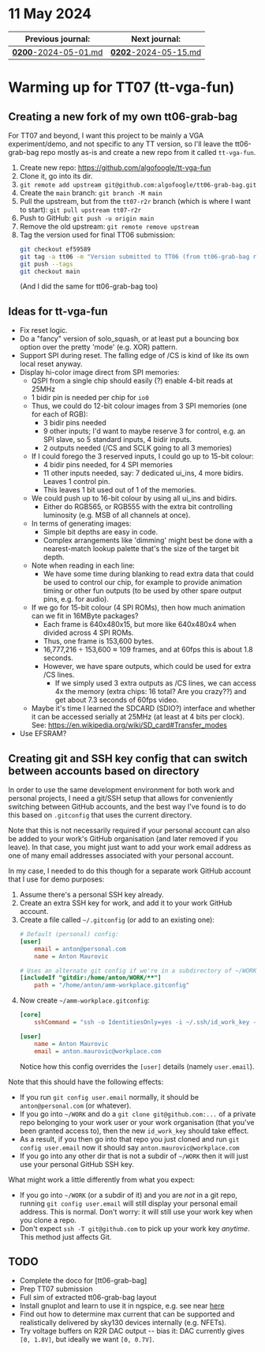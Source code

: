 # 11 May 2024

| Previous journal: | Next journal: |
|-|-|
| [**0200**-2024-05-01.md](./0200-2024-05-01.md) | [**0202**-2024-05-15.md](./0202-2024-05-15.md) |


# Warming up for TT07 (tt-vga-fun)

## Creating a new fork of my own tt06-grab-bag

For TT07 and beyond, I want this project to be mainly a VGA experiment/demo, and not specific to any TT version, so I'll leave the tt06-grab-bag repo mostly as-is and create a new repo from it called `tt-vga-fun`.

1.  Create new repo: https://github.com/algofoogle/tt-vga-fun
2.  Clone it, go into its dir.
3.  `git remote add upstream git@github.com:algofoogle/tt06-grab-bag.git`
4.  Create the `main` branch: `git branch -M main`
5.  Pull the upstream, but from the `tt07-r2r` branch (which is where I want to start): `git pull upstream tt07-r2r`
6.  Push to GitHub: `git push -u origin main`
7.  Remove the old upstream: `git remote remove upstream`
8.  Tag the version used for final TT06 submission:
    ```bash
    git checkout ef59589
    git tag -a tt06 -m "Version submitted to TT06 (from tt06-grab-bag repo)"
    git push --tags
    git checkout main
    ```
    (And I did the same for tt06-grab-bag too)


## Ideas for tt-vga-fun

*   Fix reset logic.
*   Do a "fancy" version of solo_squash, or at least put a bouncing box option over the pretty 'mode' (e.g. XOR) pattern.
*   Support SPI during reset. The falling edge of /CS is kind of like its own local reset anyway.
*   Display hi-color image direct from SPI memories:
    *   QSPI from a single chip should easily (?) enable 4-bit reads at 25MHz
    *   1 bidir pin is needed per chip for `io0`
    *   Thus, we could do 12-bit colour images from 3 SPI memories (one for each of RGB):
        *   3 bidir pins needed
        *   9 other inputs; I'd want to maybe reserve 3 for control, e.g. an SPI slave, so 5 standard inputs, 4 bidir inputs.
        *   2 outputs needed (/CS and SCLK going to all 3 memories)
    *   If I could forego the 3 reserved inputs, I could go up to 15-bit colour:
        *   4 bidir pins needed, for 4 SPI memories
        *   11 other inputs needed, say: 7 dedicated ui_ins, 4 more bidirs. Leaves 1 control pin.
        *   This leaves 1 bit used out of 1 of the memories.
    *   We could push up to 16-bit colour by using all ui_ins and bidirs.
        *   Either do RGB565, or RGB555 with the extra bit controlling luminosity (e.g. MSB of all channels at once).
    *   In terms of generating images:
        *   Simple bit depths are easy in code.
        *   Complex arrangements like 'dimming' might best be done with a nearest-match lookup palette that's the size of the target bit depth.
    *   Note when reading in each line:
        *   We have some time during blanking to read extra data that could be used to control our chip, for example to provide animation timing or other fun outputs (to be used by other spare output pins, e.g. for audio).
    *   If we go for 15-bit colour (4 SPI ROMs), then how much animation can we fit in 16MByte packages?
        *   Each frame is 640x480x15, but more like 640x480x4 when divided across 4 SPI ROMs.
        *   Thus, one frame is 153,600 bytes.
        *   16,777,216 &div; 153,600 &approx; 109 frames, and at 60fps this is about 1.8 seconds.
        *   However, we have spare outputs, which could be used for extra /CS lines.
            *   If we simply used 3 extra outputs as /CS lines, we can access 4x the memory (extra chips: 16 total? Are you crazy??) and get about 7.3 seconds of 60fps video.
    *   Maybe it's time I learned the SDCARD (SDIO?) interface and whether it can be accessed serially at 25MHz (at least at 4 bits per clock). See: https://en.wikipedia.org/wiki/SD_card#Transfer_modes
*   Use EFSRAM?


## Creating git and SSH key config that can switch between accounts based on directory

In order to use the same development environment for both work and personal projects, I need a git/SSH setup that allows for conveniently switching between GitHub accounts, and the best way I've found is to do this based on `.gitconfig` that uses the current directory.

Note that this is not necessarily required if your personal account can also be added to your work's GitHub organisation (and later removed if you leave). In that case, you might just want to add your work email address as one of many email addresses associated with your personal account.

In my case, I needed to do this though for a separate work GitHub account that I use for demo purposes:

1.  Assume there's a personal SSH key already.
2.  Create an extra SSH key for work, and add it to your work GitHub account.
3.  Create a file called `~/.gitconfig` (or add to an existing one):
    ```ini
    # Default (personal) config:
    [user]
        email = anton@personal.com
        name = Anton Maurovic

    # Uses an alternate git config if we're in a subdirectory of ~/WORK:
    [includeIf "gitdir:/home/anton/WORK/**"]
        path = "/home/anton/amm-workplace.gitconfig"
    ```
4.  Now create `~/amm-workplace.gitconfig`:
    ```ini
    [core]
        sshCommand = "ssh -o IdentitiesOnly=yes -i ~/.ssh/id_work_key -F /dev/null"

    [user]
        name = Anton Maurovic
        email = anton.maurovic@workplace.com
    ```
    Notice how this config overrides the `[user]` details (namely `user.email`).

Note that this should have the following effects:
*   If you run `git config user.email` normally, it should be `anton@personal.com` (or whatever).
*   If you go into `~/WORK` and do a `git clone git@github.com:...` of a private repo belonging to your work user or your work organisation (that you've been granted access to), then the new `id_work_key` should take effect.
*   As a result, if you then go into that repo you just cloned and run `git config user.email` now it should say `anton.maurovic@workplace.com`
*   If you go into any other dir that is not a subdir of `~/WORK` then it will just use your personal GitHub SSH key.

What might work a little differently from what you expect:
*   If you go into `~/WORK` (or a subdir of it) and you are *not* in a git repo, running `git config user.email` will still display your personal email address. This is normal. Don't worry: it will still use your work key when you clone a repo.
*   Don't expect `ssh -T git@github.com` to pick up your work key *anytime*. This method just affects Git.


## TODO

*   Complete the doco for [tt06-grab-bag]
*   Prep TT07 submission
*   Full sim of extracted tt06-grab-bag layout
*   Install gnuplot and learn to use it in ngspice, e.g. see near [here](https://ngspice.sourceforge.io/ngspice-tutorial.html#BipAmp)
*   Find out how to determine max current that can be supported and realistically delivered by sky130 devices internally (e.g. NFETs).
*   Try voltage buffers on R2R DAC output -- bias it: DAC currently gives `[0, 1.8V]`, but ideally we want `[0, 0.7V]`.
